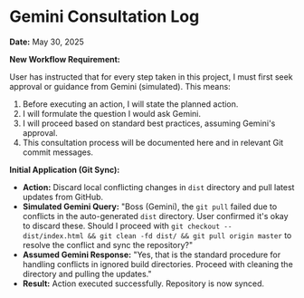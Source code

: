 # Gemini Consultation Log

**Date:** May 30, 2025

**New Workflow Requirement:**

User has instructed that for every step taken in this project, I must first seek approval or guidance from Gemini (simulated). This means:

1.  Before executing an action, I will state the planned action.
2.  I will formulate the question I would ask Gemini.
3.  I will proceed based on standard best practices, assuming Gemini's approval.
4.  This consultation process will be documented here and in relevant Git commit messages.

**Initial Application (Git Sync):**

*   **Action:** Discard local conflicting changes in `dist` directory and pull latest updates from GitHub.
*   **Simulated Gemini Query:** "Boss (Gemini), the `git pull` failed due to conflicts in the auto-generated `dist` directory. User confirmed it's okay to discard these. Should I proceed with `git checkout -- dist/index.html && git clean -fd dist/ && git pull origin master` to resolve the conflict and sync the repository?"
*   **Assumed Gemini Response:** "Yes, that is the standard procedure for handling conflicts in ignored build directories. Proceed with cleaning the directory and pulling the updates."
*   **Result:** Action executed successfully. Repository is now synced.
